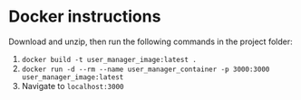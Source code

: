 # Docker instructions

Download and unzip, then run the following commands in the project folder:

1. ```docker build -t user_manager_image:latest .```
2. ```docker run -d --rm --name user_manager_container -p 3000:3000 user_manager_image:latest```
3. Navigate to ```localhost:3000```
